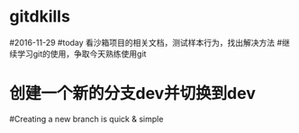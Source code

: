 # gitdkills
#2016-11-29
#today 看沙箱项目的相关文档，测试样本行为，找出解决方法
#继续学习git的使用，争取今天熟练使用git
# 创建一个新的分支dev并切换到dev
#Creating a new branch is quick & simple
